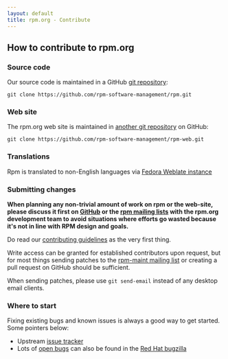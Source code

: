 ```yaml
---
layout: default
title: rpm.org - Contribute
---
```

## How to contribute to rpm.org

### Source code

Our source code is maintained in a GitHub
[git repository](https://github.com/rpm-software-management/rpm):

`git clone https://github.com/rpm-software-management/rpm.git`

### Web site

The rpm.org web site is maintained in [another git repository](https://github.com/rpm-software-management/rpm-web) on GitHub:

`git clone https://github.com/rpm-software-management/rpm-web.git`

### Translations

Rpm is translated to non-English languages via
[Fedora Weblate instance](https://translate.fedoraproject.org/)

### Submitting changes

**When planning any non-trivial amount of work on rpm or the web-site,
please discuss it first on
[GitHub](https://github.com/rpm-software-management/rpm/discussions) or
the [rpm mailing lists](community) with the
rpm.org development team to avoid situations where efforts go wasted
because it's not in line with RPM design and goals.**

Do read our [contributing guidelines](https://github.com/rpm-software-management/rpm/blob/master/CONTRIBUTING.md) as the very first thing.

Write access can be granted for established contributors upon request, but
for most things sending patches to the
[rpm-maint mailing list](http://lists.rpm.org/mailman/listinfo/rpm-maint)
or creating a pull request on GitHub should be sufficient.

When sending patches, please use `git send-email` instead of any desktop
email clients.

### Where to start

Fixing existing bugs and known issues is always a good way to get started.
Some pointers below:

* Upstream [issue tracker](https://github.com/rpm-software-management/rpm/issues)
* Lots of [open bugs](https://bugzilla.redhat.com/buglist.cgi?bug_status=NEW&bug_status=ASSIGNED&component=rpm&query_format=advanced) can also be found in the [Red Hat bugzilla](https://bugzilla.redhat.com/)
